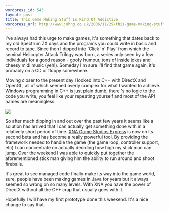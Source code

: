 ```yaml
--- 
wordpress_id: 543
layout: post
title: This Game Making Stuff Is Kind Of Addictive
wordpress_url: http://www.johng.co.uk/2006/11/29/this-game-making-stuff-is-kind-of-addictive/
---
```

I've always had this urge to make games, it's something that dates back to my old Spectrum ZX days and the programs you could write in basic and record to tape. Since then I dipped into 'Click 'n' Play' from which the seminal Helicopter Attack Trilogy was born, a series only seen by a few individuals for a good reason - goofy humour, tons of inside jokes and cheesy midi music (yeh!). Someday I'm sure I'll find that game again, it's probably on a CD or floppy somewhere.

Moving closer to the present day I looked into C++ with DirectX and OpenGL, all of which seemed overly complex for what I wanted to achieve. Windows programming in C++ is just plain dumb, there 's no logic to the code you write, you feel like your repeating yourself and most of the API names are meaningless.

![](http://www.johng.co.uk/wp-content/uploads/2006/11/ms-xna.jpg)

So after much dipping in and out over the past few years it seems like a solution has arrived that I can actually get something done with in a relatively short period of time. <a href="http://msdn.microsoft.com/directx/xna/gse/">XNA Game Studios Express</a> is now on its second beta and has become a really powerful tool. By providing the framework needed to handle the game (the game loop, controller support, etc) I can concentrate on actually deciding how high my stick man can jump. Over the weekend I was able to quickly put together the aforementioned stick man giving him the ability to run around and shoot fireballs.

It's great to see managed code finally make its way into the game world, sure, people have been making games in Java for years but it always seemed so wrong on so many levels. With XNA you have the power of DirectX without all the C++ crap that usually goes with it.

Hopefully I will have my first prototype done this weekend. It's a nice change to say that.
